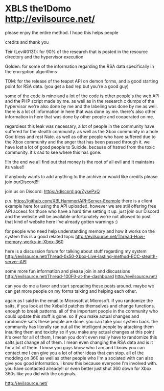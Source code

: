 # XBLS the1Domo http://evilsource.net/
please enjoy the entire method.
I hope this helps people

credits and thank you

Teir (Levi#0131): for 90% of the research that is posted in the resource directory and the hypervisor execution

Golden: for some of the information regarding the RSA data specifically in the encryption algorithms

TOM: for the release of the teapot API on demon forms, and a good starting point for RSA data. (you get a bad rep but you're a good guy)


some of the code is mine and a lot of the code is other people's the web API and the PHP script made by me. as well as in the research c  dumps of the hypervisor we're also done by me and the labeling was done by me as well. there is a lot of information in here that was done by me. there's also other information in here that was done by other people and cooperated on me.


regardless this leak was necessary, a lot of people in the community have suffered for the stealth community. as well as the Xbox community in a hole God bless and rest Nate. as well as other people who have suffered due to the Xbox community and the anger that has been passed through it. we have lost a lot of good people to Suicide. because of hatred from the toxic community. it's sad to see where this has gone.


!!in the end we all find out that money is the root of all evil and it maintains its value!!


if anybody wants to add anything to the archive or would like credits please join ourDiscord!!! 

join us on Discord:
https://discord.gg/ZysePxQ


p.s. https://github.com/XBLHammer/API-Server-Example there is a client example here for using the API uploaded. however we are still offering free API access for those who have a hard time setting it up. just join our Discord and the website will be available unfortunately we're not allowed to post that kind of website here I've already gotten warnings :)



for people who need help understanding memory and how it works on the system this is a good related topic
http://evilsource.net/Thread-How-memory-works-in-Xbox-360

here is a discussion forum for talking about stuff regarding my system
http://evilsource.net/Thread-0x50-Xbox-Live-lasting-method-ECC-stealth-server-API

some more fun information and please join in and discussions
http://evilsource.net/Thread-100F0-at-the-dashboard
http://evilsource.net/


can you do me a favor and start spreading these posts around.
maybe we can get more people on my forms talking and helping each other.


again as I said in the email to Microsoft at Microsoft. if you randomize the salts, if you look at the Xebuild patches themselves and change functions. enough to break patterns. all of the important people in the community who could update this stuff is gone. so if you make actual changes and randomize salts these people are done. you can take your system back. the community has literally ran out all the intelligent people by attacking them insulting them and toxicity so if you make any actual changes at this point it's over for all of them, I mean you don't even really have to randomize this salts just change all of them.  I mean even changing the RSA data and is it for a lot of them. I know you guys know who I am and I know you can contact me I can give you a lot of other ideas that can stop. all of the modding on 360 as well as other people who I'm a sociated with can also give you good information. I know this because everyone I'm involved with. you have contacted already!!  or even better just shut 360 down for Xbox 360s like you did with the originals. 

http://evilsource.net/



